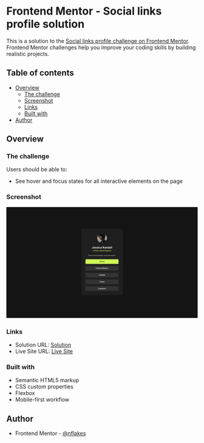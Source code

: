 # Frontend Mentor - Social links profile solution

This is a solution to the [Social links profile challenge on Frontend Mentor](https://www.frontendmentor.io/challenges/social-links-profile-UG32l9m6dQ). Frontend Mentor challenges help you improve your coding skills by building realistic projects. 

## Table of contents

- [Overview](#overview)
  - [The challenge](#the-challenge)
  - [Screenshot](#screenshot)
  - [Links](#links)
  - [Built with](#built-with)
- [Author](#author)


## Overview

### The challenge

Users should be able to:

- See hover and focus states for all interactive elements on the page

### Screenshot

![](screenshot.png)


### Links

- Solution URL: [Solution](https://github.com/nflakes/social-links-profile)
- Live Site URL: [Live Site](https://nflakes.github.io/social-links-profile/)


### Built with

- Semantic HTML5 markup
- CSS custom properties
- Flexbox
- Mobile-first workflow


## Author

- Frontend Mentor - [@nflakes](https://www.frontendmentor.io/profile/nflakes)

